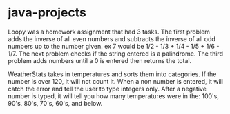# java-projects
Loopy was a homework assignment that had 3 tasks. The first problem adds the inverse of all even numbers and subtracts the inverse of all odd numbers up to the number given. ex 7 would be 1/2 - 1/3 + 1/4 - 1/5 + 1/6 - 1/7. The next problem checks if the string entered is a palindrome. The third problem adds numbers until a 0 is entered then returns the total.

WeatherStats takes in temperatures and sorts them into categories. If the number is over 120, it will not count it. When a non number is entered, it will catch the error and tell the user to type integers only. After a negative number is typed, it will tell you how many temperatures were in the: 100's, 90's, 80's, 70's, 60's, and below.

